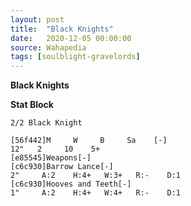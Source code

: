 ```yaml
---
layout: post
title:  "Black Knights"
date:   2020-12-05 00:00:00
source: Wahapedia
tags: [soulblight-gravelords]
---
```


**Black Knights**

**Stat Block**
```
2/2 Black Knight
```

```
[56f442]M     W     B     Sa    [-]
12"   2     10    5+    
[e85545]Weapons[-]
[c6c930]Barrow Lance[-]
2"     A:2    H:4+   W:3+   R:-    D:1   
[c6c930]Hooves and Teeth[-]
1"     A:2    H:4+   W:4+   R:-    D:1   
```
    